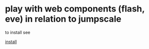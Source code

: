 play with web components (flash, eve) in relation to jumpscale
==============================================================

to install see

[install](install)